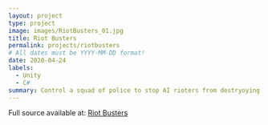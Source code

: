 ```yaml
---
layout: project
type: project
image: images/RiotBusters_01.jpg
title: Riot Busters
permalink: projects/riotbusters
# All dates must be YYYY-MM-DD format!
date: 2020-04-24
labels:
  - Unity
  - C#
summary: Control a squad of police to stop AI rioters from destryoying the city!
---
```



Full source available at: <a href="https://github.com/zee366/RiotBusters"><i class="large github icon "></i>Riot Busters</a>

